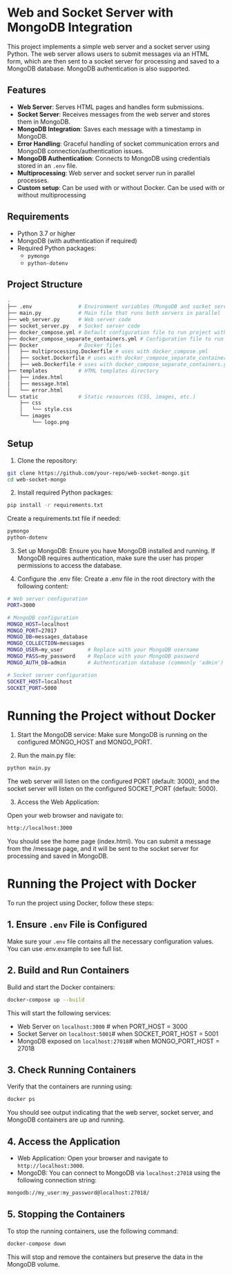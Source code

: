 # Web and Socket Server with MongoDB Integration

This project implements a simple web server and a socket server using Python. The web server allows users to submit messages via an HTML form, which are then sent to a socket server for processing and saved to a MongoDB database. MongoDB authentication is also supported.

## Features

- **Web Server**: Serves HTML pages and handles form submissions.
- **Socket Server**: Receives messages from the web server and stores them in MongoDB.
- **MongoDB Integration**: Saves each message with a timestamp in MongoDB.
- **Error Handling**: Graceful handling of socket communication errors and MongoDB connection/authentication issues.
- **MongoDB Authentication**: Connects to MongoDB using credentials stored in an `.env` file.
- **Multiprocessing**: Web server and socket server run in parallel processes.
- **Custom setup**: Can be used with or without Docker. Can be used with or without multiprocessing

## Requirements

- Python 3.7 or higher
- MongoDB (with authentication if required)
- Required Python packages:
  - `pymongo`
  - `python-dotenv`

## Project Structure

```bash
.
├── .env               # Environment variables (MongoDB and socket server configuration)
├── main.py            # Main file that runs both servers in parallel
├── web_server.py      # Web server code
├── socket_server.py   # Socket server code
├── docker_compose.yml # Default configuration file to run project with Docker - uses multiprocessing and main.py
├── docker_compose_separate_containers.yml # Configuration file to run project with Docker and without multiprocessing
├── Docker             # Docker files
│   ├── multiprocessing.Dockerfile # uses with docker_compose.yml
│   ├── socket.Dockerfile # uses with docker_compose_separate_containers.yml
│   ├── web.Dockerfile # uses with docker_compose_separate_containers.yml
├── templates          # HTML templates directory
│   ├── index.html
│   ├── message.html
│   └── error.html
└── static             # Static resources (CSS, images, etc.)
    ├── css
    │   └── style.css
    └── images
        └── logo.png
```

## Setup

1. Clone the repository:

```bash
git clone https://github.com/your-repo/web-socket-mongo.git
cd web-socket-mongo
```

2. Install required Python packages:

```bash
pip install -r requirements.txt
```

Create a requirements.txt file if needed:
```bash
pymongo
python-dotenv
```

3. Set up MongoDB:
Ensure you have MongoDB installed and running. If MongoDB requires authentication, make sure the user has proper permissions to access the database.

4. Configure the .env file:
Create a .env file in the root directory with the following content:
```bash
# Web server configuration
PORT=3000

# MongoDB configuration
MONGO_HOST=localhost
MONGO_PORT=27017
MONGO_DB=messages_database
MONGO_COLLECTION=messages
MONGO_USER=my_user        # Replace with your MongoDB username
MONGO_PASS=my_password    # Replace with your MongoDB password
MONGO_AUTH_DB=admin       # Authentication database (commonly 'admin')

# Socket server configuration
SOCKET_HOST=localhost
SOCKET_PORT=5000
```

# Running the Project without Docker
1. Start the MongoDB service:
Make sure MongoDB is running on the configured MONGO_HOST and MONGO_PORT.

2. Run the main.py file:

```bash
python main.py
```

The web server will listen on the configured PORT (default: 3000), and the socket server will listen on the configured SOCKET_PORT (default: 5000).

3. Access the Web Application:

Open your web browser and navigate to:

```bash
http://localhost:3000
```

You should see the home page (index.html). You can submit a message from the /message page, and it will be sent to the socket server for processing and saved in MongoDB.

# Running the Project with Docker

To run the project using Docker, follow these steps:

## 1. Ensure `.env` File is Configured

Make sure your `.env` file contains all the necessary configuration values. You can use .env.example to see full list.

## 2. Build and Run Containers

Build and start the Docker containers:

```bash
docker-compose up --build
```

This will start the following services:

- Web Server on `localhost:3000` # when PORT_HOST = 3000
- Socket Server on `localhost:5001`# when SOCKET_PORT_HOST = 5001
- MongoDB exposed on `localhost:27018`# when MONGO_PORT_HOST = 27018

## 3. Check Running Containers

Verify that the containers are running using:

```bash
docker ps
```

You should see output indicating that the web server, socket server, and MongoDB containers are up and running.

## 4. Access the Application

- Web Application: Open your browser and navigate to `http://localhost:3000`.
- MongoDB: You can connect to MongoDB via `localhost:27018` using the following connection string:

```bash
mongodb://my_user:my_password@localhost:27018/
```

## 5. Stopping the Containers

To stop the running containers, use the following command:

```bash
docker-compose down
```

This will stop and remove the containers but preserve the data in the MongoDB volume.